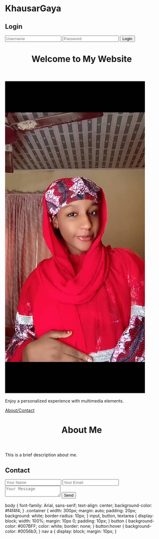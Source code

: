 # KhausarGaya
<!DOCTYPE html>
<html lang="en">
<head>
    <meta charset="UTF-8">
    <meta name="viewport" content="width=device-width, initial-scale=1.0">
    <title>Personalized Website</title>
    <link rel="stylesheet" href="styles.css">
</head>
<body>
    <div class="container">
        <h2>Login</h2>
        <form id="loginForm">
            <input type="text" id="username" placeholder="Username" required>
            <input type="password" id="password" placeholder="Password" required>
            <button type="submit">Login</button>
        </form>
    </div>
    <script>
        document.getElementById('loginForm').addEventListener('submit', function(event) {
            event.preventDefault();
            window.location.href = 'main.html';
        });
    </script>
</body>
</html>
<!-- Main Page (main.html) -->
<!DOCTYPE html>
<html lang="en">
<head>
    <meta charset="UTF-8">
    <meta name="viewport" content="width=device-width, initial-scale=1.0">
    <title>Main Page</title>
    <link rel="stylesheet" href="styles.css">
</head>
<body>
    <header>
        <h1>Welcome to My Website</h1>
    </header>
    <section>
        <img src="WhatsApp Image 2025-02-27 at 4.55.38 AM.jpeg" alt="Profile Image">
        <p>Enjoy a personalized experience with multimedia elements.</p>
    </section>
    <nav>
        <a href="about.html">About/Contact</a>
    </nav>
</body>
</html>

<!-- About/Contact Page (about.html) -->
<!DOCTYPE html>
<html lang="en">
<head>
    <meta charset="UTF-8">
    <meta name="viewport" content="width=device-width, initial-scale=1.0">
    <title>About & Contact</title>
    <link rel="stylesheet" href="styles.css">
</head>
<body>
    <header>
        <h1>About Me</h1>
    </header>
    <section>
        <p>This is a brief description about me.</p>
    </section>
    <h2>Contact</h2>
    <form>
        <input type="text" placeholder="Your Name" required>
        <input type="email" placeholder="Your Email" required>
        <textarea placeholder="Your Message" required></textarea>
        <button type="submit">Send</button>
    </form>
</body>
</html>

<!-- CSS File (styles.css) -->
body {
    font-family: Arial, sans-serif;
    text-align: center;
    background-color: #f4f4f4;
}
.container {
    width: 300px;
    margin: auto;
    padding: 20px;
    background: white;
    border-radius: 10px;
}
input, button, textarea {
    display: block;
    width: 100%;
    margin: 10px 0;
    padding: 10px;
}
button {
    background-color: #007BFF;
    color: white;
    border: none;
}
button:hover {
    background-color: #0056b3;
}
nav a {
    display: block;
    margin: 10px;
}
